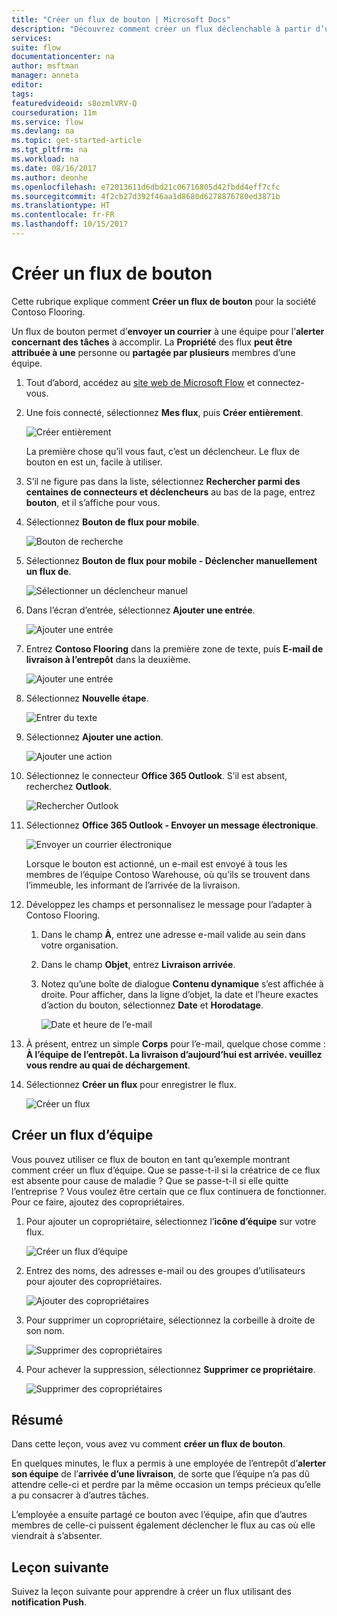 ```yaml
---
title: "Créer un flux de bouton | Microsoft Docs"
description: "Découvrez comment créer un flux déclenchable à partir d’un bouton."
services: 
suite: flow
documentationcenter: na
author: msftman
manager: anneta
editor: 
tags: 
featuredvideoid: s8ozmlVRV-Q
courseduration: 11m
ms.service: flow
ms.devlang: na
ms.topic: get-started-article
ms.tgt_pltfrm: na
ms.workload: na
ms.date: 08/16/2017
ms.author: deonhe
ms.openlocfilehash: e72013611d6dbd21c06716805d42fbdd4eff7cfc
ms.sourcegitcommit: 4f2cb27d392f46aa1d8680d6278876780ed3871b
ms.translationtype: HT
ms.contentlocale: fr-FR
ms.lasthandoff: 10/15/2017
---
```

# <a name="create-a-button-flow"></a>Créer un flux de bouton
Cette rubrique explique comment **Créer un flux de bouton** pour la société Contoso Flooring. 

Un flux de bouton permet d’**envoyer un courrier** à une équipe pour l’**alerter concernant des tâches** à accomplir. La **Propriété** des flux **peut être attribuée à une** personne ou **partagée par plusieurs** membres d’une équipe.  

1. Tout d’abord, accédez au [site web de Microsoft Flow](https://ms.flow.microsoft.com) et connectez-vous.
2. Une fois connecté, sélectionnez **Mes flux**, puis **Créer entièrement**.
   
    ![Créer entièrement](./media/learning-create-button-flow/2-create-from-blank.png)
   
    La première chose qu’il vous faut, c’est un déclencheur. Le flux de bouton en est un, facile à utiliser. 
3. S’il ne figure pas dans la liste, sélectionnez **Rechercher parmi des centaines de connecteurs et déclencheurs** au bas de la page, entrez **bouton**, et il s’affiche pour vous. 
4. Sélectionnez **Bouton de flux pour mobile**.
   
    ![Bouton de recherche](./media/learning-create-button-flow/3-button-flow.png) 
5. Sélectionnez **Bouton de flux pour mobile - Déclencher manuellement un flux de**.
   
    ![Sélectionner un déclencheur manuel](./media/learning-create-button-flow/4-press-it.png)
6. Dans l’écran d’entrée, sélectionnez **Ajouter une entrée**.
   
    ![Ajouter une entrée](./media/learning-create-button-flow/5-add-input.png)
7. Entrez **Contoso Flooring** dans la première zone de texte, puis **E-mail de livraison à l’entrepôt** dans la deuxième.
   
    ![Ajouter une entrée](./media/learning-create-button-flow/6-text-for-flow.png)
8. Sélectionnez **Nouvelle étape**. 
   
    ![Entrer du texte](./media/learning-create-button-flow/7-input-description.png)
9. Sélectionnez **Ajouter une action**. 
   
    ![Ajouter une action](./media/learning-create-button-flow/8-add-an-action.png)
10. Sélectionnez le connecteur **Office 365 Outlook**. S’il est absent, recherchez **Outlook**.
    
     ![Rechercher Outlook](./media/learning-create-button-flow/9-search-outlook.png)
11. Sélectionnez **Office 365 Outlook - Envoyer un message électronique**.
    
     ![Envoyer un courrier électronique](./media/learning-create-button-flow/10-send-email.png)
    
     Lorsque le bouton est actionné, un e-mail est envoyé à tous les membres de l’équipe Contoso Warehouse, où qu’ils se trouvent dans l’immeuble, les informant de l’arrivée de la livraison.
12. Développez les champs et personnalisez le message pour l’adapter à Contoso Flooring.
    
    1. Dans le champ **À**, entrez une adresse e-mail valide au sein dans votre organisation.
    2. Dans le champ **Objet**, entrez **Livraison arrivée**. 
    3. Notez qu’une boîte de dialogue **Contenu dynamique** s’est affichée à droite. Pour afficher, dans la ligne d’objet, la date et l’heure exactes d’action du bouton, sélectionnez **Date** et **Horodatage**. 
       
        ![Date et heure de l’e-mail](./media/learning-create-button-flow/11-email-date-time.png)
13. À présent, entrez un simple **Corps** pour l’e-mail, quelque chose comme : **À l’équipe de l’entrepôt. La livraison d’aujourd’hui est arrivée. veuillez vous rendre au quai de déchargement**.
14. Sélectionnez **Créer un flux** pour enregistrer le flux.
    
     ![Créer un flux](./media/learning-create-button-flow/12-create-flow.png)

## <a name="create-a-team-flow"></a>Créer un flux d’équipe
Vous pouvez utiliser ce flux de bouton en tant qu’exemple montrant comment créer un flux d’équipe. Que se passe-t-il si la créatrice de ce flux est absente pour cause de maladie ? Que se passe-t-il si elle quitte l’entreprise ? Vous voulez être certain que ce flux continuera de fonctionner. Pour ce faire, ajoutez des copropriétaires.

1. Pour ajouter un copropriétaire, sélectionnez l’**icône d’équipe** sur votre flux.
   
    ![Créer un flux d’équipe](./media/learning-create-button-flow/13-create-team-flow.png) 
2. Entrez des noms, des adresses e-mail ou des groupes d’utilisateurs pour ajouter des copropriétaires.
   
    ![Ajouter des copropriétaires](./media/learning-create-button-flow/14-add-co-owners.png)
3. Pour supprimer un copropriétaire, sélectionnez la corbeille à droite de son nom.
   
    ![Supprimer des copropriétaires](./media/learning-create-button-flow/15-remove-co-owners.png)
4. Pour achever la suppression, sélectionnez **Supprimer ce propriétaire**.
   
    ![Supprimer des copropriétaires](./media/learning-create-button-flow/16-agree-to-remove.png)

## <a name="summary"></a>Résumé
Dans cette leçon, vous avez vu comment **créer un flux de bouton**. 

En quelques minutes, le flux a permis à une employée de l’entrepôt d’**alerter son équipe** de l’**arrivée d’une livraison**, de sorte que l’équipe n’a pas dû attendre celle-ci et perdre par la même occasion un temps précieux qu’elle a pu consacrer à d’autres tâches. 

L’employée a ensuite partagé ce bouton avec l’équipe, afin que d’autres membres de celle-ci puissent également déclencher le flux au cas où elle viendrait à s’absenter.

## <a name="next-lesson"></a>Leçon suivante
Suivez la leçon suivante pour apprendre à créer un flux utilisant des **notification Push**.

